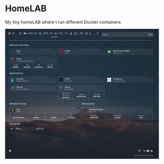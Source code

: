 # HomeLAB

My tiny homeLAB where I run different Docker containers

![homepage](homepage/homepage_dashboard.png)